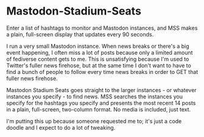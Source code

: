 # Mastodon-Stadium-Seats
Enter a list of hashtags to monitor and Mastodon instances, and MSS makes a plain, full-screen display that updates every 90 seconds.

I run a very small Mastodon instance. When news breaks or there's a big event happening, I often miss a lot of posts because only a limited amount of fediverse content gets to me. This is unsatisfying because I'm used to Twitter's fuller news firehose, but at the same time I don't want to have to find a bunch of people to follow every time news breaks in order to GET that fuller news firehose.

Mastodon Stadium Seats goes straight to the larger instances - or whatever instances you specify - to find news. MSS searches the instances you specify for the hashtags you specify and presents the most recent 14 posts in a plain, full-screen, two-column format. No media is included, just text. 

I'm putting this up because someone requested me to; it's just a code doodle and I expect to do a lot of tweaking. 

